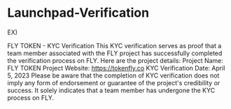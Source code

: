 # Launchpad-Verification

EX) 

FLY TOKEN - KYC Verification
This KYC verification serves as proof that a team member associated with the FLY project has successfully completed the verification process on FLY. Here are the project details:
Project Name: FLY TOKEN
Project Website: https://tokenfly.co
KYC Verification Date: April 5, 2023
Please be aware that the completion of KYC verification does not imply any form of endorsement or guarantee of the project's credibility or success. It solely indicates that a team member has undergone the KYC process on FLY.
